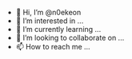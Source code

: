 - 👋 Hi, I’m @n0ekeon
- 👀 I’m interested in ...
- 🌱 I’m currently learning ...
- 💞️ I’m looking to collaborate on ...
- 📫 How to reach me ...

<!---
n0ekeon/n0ekeon is a ✨ special ✨ repository because its `README.md` (this file) appears on your GitHub profile.
You can click the Preview link to take a look at your changes.
--->
